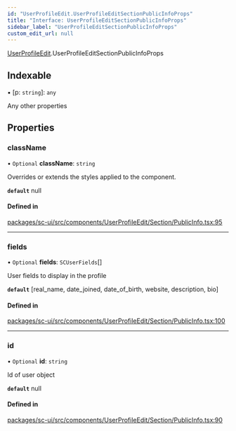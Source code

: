 ```yaml
---
id: "UserProfileEdit.UserProfileEditSectionPublicInfoProps"
title: "Interface: UserProfileEditSectionPublicInfoProps"
sidebar_label: "UserProfileEditSectionPublicInfoProps"
custom_edit_url: null
---
```


[UserProfileEdit](../modules/UserProfileEdit.md).UserProfileEditSectionPublicInfoProps

## Indexable

▪ [p: `string`]: `any`

Any other properties

## Properties

### className

• `Optional` **className**: `string`

Overrides or extends the styles applied to the component.

**`default`** null

#### Defined in

[packages/sc-ui/src/components/UserProfileEdit/Section/PublicInfo.tsx:95](https://github.com/selfcommunity/community-ui/blob/e8a635a/packages/sc-ui/src/components/UserProfileEdit/Section/PublicInfo.tsx#L95)

___

### fields

• `Optional` **fields**: `SCUserFields`[]

User fields to display in the profile

**`default`** [real_name, date_joined, date_of_birth, website, description, bio]

#### Defined in

[packages/sc-ui/src/components/UserProfileEdit/Section/PublicInfo.tsx:100](https://github.com/selfcommunity/community-ui/blob/e8a635a/packages/sc-ui/src/components/UserProfileEdit/Section/PublicInfo.tsx#L100)

___

### id

• `Optional` **id**: `string`

Id of user object

**`default`** null

#### Defined in

[packages/sc-ui/src/components/UserProfileEdit/Section/PublicInfo.tsx:90](https://github.com/selfcommunity/community-ui/blob/e8a635a/packages/sc-ui/src/components/UserProfileEdit/Section/PublicInfo.tsx#L90)

